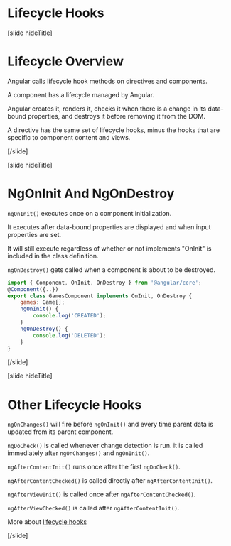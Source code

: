 # Lifecycle Hooks

[slide hideTitle]

# Lifecycle Overview

Angular calls lifecycle hook methods on directives and components. 

A component has a lifecycle managed by Angular.

Angular creates it, renders it, checks it when there is a change in its data-bound properties, and destroys it before removing it from the DOM.

A directive has the same set of lifecycle hooks, minus the hooks that are specific to component content and views.

[/slide]

[slide hideTitle]

# NgOnInit And NgOnDestroy

`ngOnInit()` executes once on a component initialization.

It executes after data-bound properties are displayed and when input properties are set.

It will still execute regardless of whether or not implements "OnInit" is included in the class definition.

`ngOnDestroy()` gets called when a component is about to be destroyed.

```js
import { Component, OnInit, OnDestroy } from '@angular/core';
@Component({..})
export class GamesComponent implements OnInit, OnDestroy {
    games: Game[];
    ngOnInit() {
        console.log('CREATED');
    }
    ngOnDestroy() {
        console.log('DELETED');
    }
}
```

[/slide]

[slide hideTitle]

# Other Lifecycle Hooks

`ngOnChanges()` will fire before `ngOnInit()` and every time parent data is updated from its parent component.

`ngDoCheck()` is called whenever change detection is run. it is called immediately after `ngOnChanges()` and `ngOnInit()`.

`ngAfterContentInit()` runs once after the first `ngDoCheck()`.

`ngAfterContentChecked()` is called directly after `ngAfterContentInit()`.

`ngAfterViewInit()` is called once after `ngAfterContentChecked()`.

`ngAfterViewChecked()` is called after `ngAfterContentInit()`.

More about [lifecycle hooks](https://angular.io/guide/lifecycle-hooks) 

[/slide]